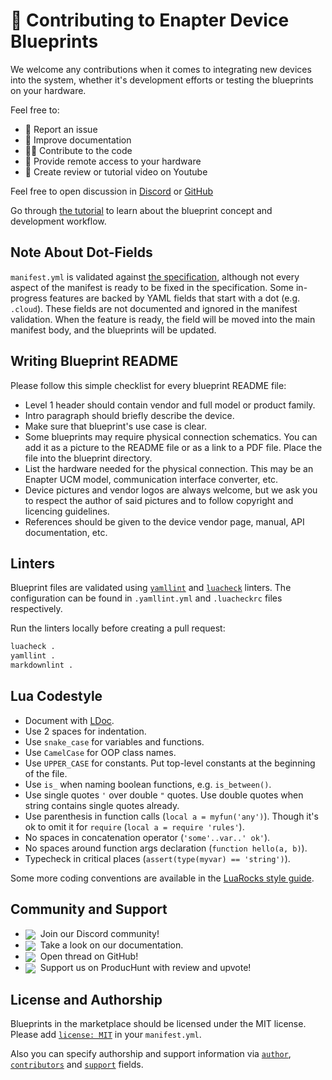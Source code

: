 # :construction: Contributing to Enapter Device Blueprints

We welcome any contributions when it comes to integrating new devices into the system, whether it's development efforts or testing the blueprints on your hardware.

Feel free to:

- 🐛 Report an issue
- 📖 Improve documentation
- 👨‍💻 Contribute to the code
- 🔌 Provide remote access to your hardware
- 🎥 Create review or tutorial video on Youtube

Feel free to open discussion in [Discord](https://go.enapter.com/discord_handbook) or [GitHub](https://github.com/Enapter/marketplace/discussions)

Go through [the tutorial](https://developers.enapter.com/docs/) to learn about the blueprint concept and development workflow.

## Note About Dot-Fields

`manifest.yml` is validated against [the specification](https://cloud.enapter.com/schemas/json-schemas/blueprints/device/v1/schema.json), although not every aspect of the manifest is ready to be fixed in the specification. Some in-progress features are backed by YAML fields that start with a dot (e.g. `.cloud`). These fields are not documented and ignored in the manifest validation. When the feature is ready, the field will be moved into the main manifest body, and the blueprints will be updated.

## Writing Blueprint README

Please follow this simple checklist for every blueprint README file:

- Level 1 header should contain vendor and full model or product family.
- Intro paragraph should briefly describe the device.
- Make sure that blueprint's use case is clear.
- Some blueprints may require physical connection schematics. You can add it as a picture to the README file or as a link to a PDF file. Place the file into the blueprint directory.
- List the hardware needed for the physical connection. This may be an Enapter UCM model, communication interface converter, etc.
- Device pictures and vendor logos are always welcome, but we ask you to respect the author of said pictures and to follow copyright and licencing guidelines.
- References should be given to the device vendor page, manual, API documentation, etc.

## Linters

Blueprint files are validated using [`yamllint`](https://yamllint.readthedocs.io/en/stable/) and [`luacheck`](https://luacheck.readthedocs.io/en/stable/) linters. The configuration can be found in `.yamllint.yml` and `.luacheckrc` files respectively.

Run the linters locally before creating a pull request:

```bash
luacheck .
yamllint .
markdownlint .
```

## Lua Codestyle

- Document with [LDoc](https://stevedonovan.github.io/ldoc/).
- Use 2 spaces for indentation.
- Use `snake_case` for variables and functions.
- Use `CamelCase` for OOP class names.
- Use `UPPER_CASE` for constants. Put top-level constants at the beginning of the file.
- Use `is_` when naming boolean functions, e.g. `is_between()`.
- Use single quotes `'` over double `"` quotes. Use double quotes when string contains single quotes already.
- Use parenthesis in function calls (`local a = myfun('any')`). Though it's ok to omit it for `require` (`local a = require 'rules'`).
- No spaces in concatenation operator (`'some'..var..' ok'`).
- No spaces around function args declaration (`function hello(a, b)`).
- Typecheck in critical places (`assert(type(myvar) == 'string')`).

Some more coding conventions are available in the [LuaRocks style guide](https://github.com/luarocks/lua-style-guide).

## Community and Support

- <a href="https://go.enapter.com/discord_handbook"><img align="center" src="https://img.shields.io/badge/Discord-Channel-%235865F2?logo=discord&style=for-the-badge&logoColor=white"></a>&nbsp; Join our Discord community!
- <a href="https://developers.enapter.com"><img align="center" src="https://img.shields.io/badge/Developers%20Documentation-Documentation-%2330cccc?logo=readthedocs&style=for-the-badge&logoColor=white"></a>&nbsp; Take a look on our documentation.
- <a href="https://github.com/Enapter/marketplace/discussions"><img align="center" src="https://img.shields.io/badge/GitHub-Discussions-black?logo=github&style=for-the-badge&logoColor=white"></a>&nbsp; Open thread on GitHub!
- <a href="https://www.producthunt.com/products/enapter-energy-management-system-toolkit"><img align="center" src="https://img.shields.io/badge/Producthunt-Upvote%20↑-%23DA552F?logo=producthunt&style=for-the-badge"></a>&nbsp; Support us on ProducHunt with review and upvote!

## License and Authorship

Blueprints in the marketplace should be licensed under the MIT license. Please add [`license: MIT`](https://developers.enapter.com/docs/reference/#license) in your `manifest.yml`.

Also you can specify authorship and support information via [`author`](https://developers.enapter.com/docs/reference/#author), [`contributors`](https://developers.enapter.com/docs/reference/#contributors) and [`support`](https://developers.enapter.com/docs/reference/#support) fields.
